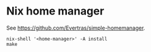 # Nix home manager

See https://github.com/Evertras/simple-homemanager.

```
nix-shell '<home-manager>' -A install
make
```
